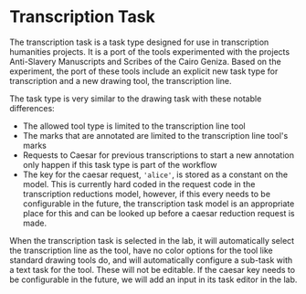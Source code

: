# Transcription Task

The transcription task is a task type designed for use in transcription humanities projects. It is a port of the tools experimented with the projects Anti-Slavery Manuscripts and Scribes of the Cairo Geniza. Based on the experiment, the port of these tools include an explicit new task type for transcription and a new drawing tool, the transcription line. 

The task type is very similar to the drawing task with these notable differences:

- The allowed tool type is limited to the transcription line tool
- The marks that are annotated are limited to the transcription line tool's marks
- Requests to Caesar for previous transcriptions to start a new annotation only happen if this task type is part of the workflow
- The key for the caesar request, `'alice'`, is stored as a constant on the model. This is currently hard coded in the request code in the transcription reductions model, however, if this every needs to be configurable in the future, the transcription task model is an appropriate place for this and can be looked up before a caesar reduction request is made.

When the transcription task is selected in the lab, it will automatically select the transcription line as the tool, have no color options for the tool like standard drawing tools do, and will automatically configure a sub-task with a text task for the tool. These will not be editable. If the caesar key needs to be configurable in the future, we will add an input in its task editor in the lab.